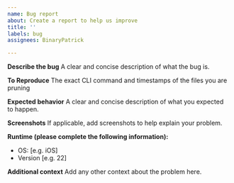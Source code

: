 ```yaml
---
name: Bug report
about: Create a report to help us improve
title: ''
labels: bug
assignees: BinaryPatrick

---
```


**Describe the bug**
A clear and concise description of what the bug is.

**To Reproduce**
The exact CLI command and timestamps of the files you are pruning

**Expected behavior**
A clear and concise description of what you expected to happen.

**Screenshots**
If applicable, add screenshots to help explain your problem.

**Runtime (please complete the following information):**
 - OS: [e.g. iOS]
 - Version [e.g. 22]

**Additional context**
Add any other context about the problem here.
